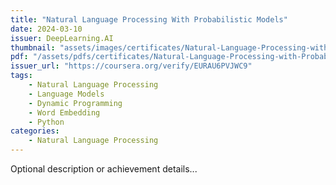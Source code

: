 ```yaml
---
title: "Natural Language Processing With Probabilistic Models"
date: 2024-03-10
issuer: DeepLearning.AI
thumbnail: "assets/images/certificates/Natural-Language-Processing-with-Probabilistic-Models.jpg"
pdf: "/assets/pdfs/certificates/Natural-Language-Processing-with-Probabilistic-Models.pdf"
issuer_url: "https://coursera.org/verify/EURAU6PVJWC9"
tags:
    - Natural Language Processing
    - Language Models
    - Dynamic Programming
    - Word Embedding
    - Python
categories:
    - Natural Language Processing
---
```


Optional description or achievement details...
